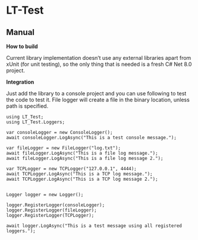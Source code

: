 # LT-Test
## Manual

**How to build**

Current library implementation doesn’t use any external libraries apart from xUnit (for unit testing), so the only thing that is needed is a fresh C# Net 8.0 project.

**Integration**

Just add the library to a console project and you can use following to test the code to test it. File logger will create a file in the binary location, unless path is specified.

```
using LT_Test;
using LT_Test.Loggers;

var consoleLogger = new ConsoleLogger();
await consoleLogger.LogAsync("This is a test console message.");

var fileLogger = new FileLogger("log.txt");
await fileLogger.LogAsync("This is a file log message.");
await fileLogger.LogAsync("This is a file log message 2.");

var TCPLogger = new TCPLogger("127.0.0.1", 4444);
await TCPLogger.LogAsync("This is a TCP log message.");
await TCPLogger.LogAsync("This is a TCP log message 2.");


Logger logger = new Logger();

logger.RegisterLogger(consoleLogger);
logger.RegisterLogger(fileLogger);
logger.RegisterLogger(TCPLogger);

await logger.LogAsync("This is a test message using all registered loggers.");
```
